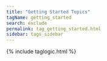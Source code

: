 ```yaml
---
title: "Getting Started Topics"
tagName: getting_started
search: exclude
permalink: tag_getting_started.html
sidebar: tags_sidebar
---
```

{% include taglogic.html %}
